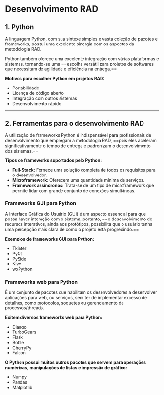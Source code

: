 # **Desenvolvimento RAD**

## 1. Python

A linguagem Python, com sua sintexe simples e vasta coleção de pacotes e frameworks, possui uma excelente sinergia com os aspectos da metodologia RAD.

Python também oferece uma excelente integração com várias plataformas e sistemas, tornando-se uma ==escolha versátil para projetos de softwares que necessitam de agilidade e eficiência na entrega.==

**Motivos para escolher Python em projetos RAD:**

- Portabilidade
- Licença de código aberto
- Integração com outros sistemas
- Desenvolvimento rápido

---
## 2. Ferramentas para o desenvolvimento RAD

A utilização de frameworks Python é indispensável para profissionais de desenvolvimento que empregam a metodologia RAD, ==pois eles aceleram significativamente o tempo de entrega e padronizam o desenvolvimento dos sistemas.==

**Tipos de frameworks suportados pelo Python:**

- **Full-Stack:** Fornece uma solução completa de todos os requisitos para o desenvolvedor.
- **Microframework**: Oferecem uma quantidade mínima de serviços.
- **Framework assíncronos:** Trata-se de um tipo de microframework que permite lidar com grande conjunto de conexões simultâneas.

### Frameworks GUI para Python

A Interface Gráfica do Usuário (GUI) é um aspecto essencial para que possa haver interação com o sistema; portanto, ==o desenvolvimento de recursos interativos, ainda nos protótipos, possibilita que o usuário tenha uma percepção mais clara de como o projeto está progredindo.==

**Exemplos de frameworks GUI para Python:**

- Tkinter
- PyQt
- PySide
- Kivy
- wxPython

### Frameworks web para Python

É um conjunto de pacotes que habilitam os desenvolvedores a desenvolver aplicações para web, ou serviços, sem ter de implementar excesso de detalhes, como protocolos, soquetes ou gerenciamento de processos/threads.

**Exitem diversos frameworks web para Python:**

- Django
- TurboGears
- Flask
- Bottle
- CherryPy
- Falcon

**O Python possui muitos outros pacotes que servem para operações numéricas, manipulações de listas e impressão de gráfico:**

- Numpy
- Pandas
- Matplotlib